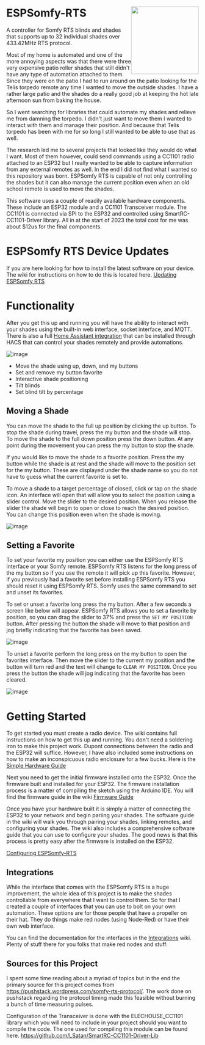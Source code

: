 # ESPSomfy-RTS <image src="https://user-images.githubusercontent.com/47839015/218898940-3541b360-5c49-4e38-a918-392cd0408b76.png" style="width:177px;display:inline-block;float:right"></image>

A controller for Somfy RTS blinds and shades that supports up to 32 individual shades over 433.42MHz RTS protocol.

Most of my home is automated and one of the more annoying aspects was that there were three very expensive patio roller shades that still didn't have any type of automation attached to them.  Since they were on the patio I had to run around on the patio looking for the Telis torpedo remote any time I wanted to move the outside shades.  I have a rather large patio and the shades do a really good job at keeping the hot late afternoon sun from baking the house.

So I went searching for libraries that could automate my shades and relieve me from damning the torpedo.  I didn't just want to move them I wanted to interact with them and manage their position.  And because that Telis torpedo has been with me for so long I still wanted to be able to use that as well.

The research led me to several projects that looked like they would do what I want.  Most of them however, could send commands using a CC1101 radio attached to an ESP32 but I really wanted to be able to capture information from any external remotes as well.  In the end I did not find what I wanted so this repository was born. ESPSomfy RTS is capable of not only controlling the shades but it can also manage the current position even when an old school remote is used to move the shades.

This software uses a couple of readily available hardware components.  These include an ESP32 module and a CC1101 Transceiver module.  The CC1101 is connected via SPI to the ESP32 and controlled using SmartRC-CC1101-Driver library.  All in at the start of 2023 the total cost for me was about $12us for the final components.

# ESPSomfy RTS Device Updates
If you are here looking for how to install the latest software on your device. The wiki for instructions on how to do this is located here. [Updating ESPSomfy RTS](https://github.com/rstrouse/ESPSomfy-RTS/wiki/Updating-ESPSomfy-RTS)

# Functionality
After you get this up and running you will have the ability to interact with your shades using the built-in web interface, socket interface, and MQTT.  There is also a full [Home Assistant integration](https://github.com/rstrouse/ESPSomfy-RTS-HA) that can be installed through HACS that can control your shades remotely and provide automations.

![image](https://user-images.githubusercontent.com/47839015/224559426-c81422c0-cdfe-45f9-a9c2-0c727619cdf9.png)

* Move the shade using up, down, and my buttons
* Set and remove my button favorite
* Interactive shade positioning
* Tilt blinds
* Set blind tilt by percentage

## Moving a Shade
You can move the shade to the full up position by clicking the up button.  To stop the shade during travel, press the my button and the shade will stop.  To move the shade to the full down position press the down button.  At any point during the movement you can press the my button to stop the shade.

If you would like to move the shade to a favorite position.  Press the my button while the shade is at rest and the shade will move to the position set for the my button.  These are displayed under the shade name so you do not have to guess what the current favorite is set to.

To move a shade to a target percentage of closed, click or tap on the shade icon.  An interface will open that will allow you to select the position using a slider control.  Move the slider to the desired position.  When you release the slider the shade will begin to open or close to reach the desired position.  You can change this position even when the shade is moving.

![image](https://user-images.githubusercontent.com/47839015/224559596-aa98d015-ee74-41f1-a852-3018f861e354.png)


## Setting a Favorite
To set your favorite my position you can either use the ESPSomfy RTS interface or your Somfy remote.  ESPSomfy RTS listens for the long press of the my button so if you use the remote it will pick up this favorite.  However, if you previously had a favorite set before installing ESPSomfy RTS you should reset it using ESPSomfy RTS.  Somfy uses the same command to set and unset its favorites.

To set or unset a favorite long press the my button.  After a few seconds a screen like below will appear.  ESPSomfy RTS allows you to set a favorite by position, so you can drag the slider to 37% and press the `SET MY POSITION` button.  After pressing the button the shade will move to that position and jog briefly indicating that the favorite has been saved.

![image](https://user-images.githubusercontent.com/47839015/224559730-859d3f9c-177c-46c3-9fb4-1a7df2cac505.png)

To unset a favorite perform the long press on the my button to open the favorites interface.  Then move the slider to the current my position and the button will turn red and the text will change to `CLEAR MY POSITION`.  Once you press the button the shade will jog indicating that the favorite has been cleared.

![image](https://user-images.githubusercontent.com/47839015/224559837-ad28b843-49ab-468c-8b8c-1ad470775750.png)

# Getting Started
To get started you must create a radio device.  The wiki contains full instructions on how to get this up and running.  You don't need a soldering iron to make this project work. Dupont connections between the radio and the ESP32 will suffice.  However, I have also included some instructions on how to make an inconspicuous radio enclosure for a few bucks.  Here is the [Simple Hardware Guide](https://github.com/rstrouse/ESPSomfy-RTS/wiki/Simple-ESPSomfy-RTS-device)

Next you need to get the initial firmware installed onto the ESP32.  Once the firmware built and installed for your ESP32.  The firmware installation process is a matter of compiling the sketch using the Arduino IDE.  You will find the firmware guide in the wiki [Firmware Guide](https://github.com/rstrouse/ESPSomfy-RTS/wiki/Installing-the-Firmware)

Once you have your hardware built it is simply a matter of connecting the ESP32 to your network and begin pariing your shades.  The software guide in the wiki will walk you through pairing your shades, linking remotes, and configuring your shades.  The wiki also includes a comprehensive software guide that you can use to configure your shades.  The good news is that this process is pretty easy after the firmware is installed on the ESP32.

[Configuring ESPSomfy-RTS](https://github.com/rstrouse/ESPSomfy-RTS/wiki/Configuring-the-Software)


## Integrations
While the interface that comes with the ESPSomfy RTS is a huge improvement, the whole idea of this project is to make the shades controllable from everywhere that I want to control them.  So for that I created a couple of interfaces that you can use to bolt on your own automation.  These options are for those people that have a propeller on their hat.  They do things make red nodes (using Node-Red) or have their own web interface.

You can find the documentation for the interfaces in the [Integrations](https://github.com/rstrouse/ESPSomfy-RTS/wiki/Integrations) wiki.  Plenty of stuff there for you folks that make red nodes and stuff.
  
## Sources for this Project
I spent some time reading about a myriad of topics but in the end the primary source for this project comes from https://pushstack.wordpress.com/somfy-rts-protocol/.  The work done on pushstack regarding the protocol timing made this feasible without burning a bunch of time measuring pulses.  
  
Configuration of the Transceiver is done with the ELECHOUSE_CC1101 library which you will need to include in your project should you want to compile the code.  The one used for compiling this module can be found here. https://github.com/LSatan/SmartRC-CC1101-Driver-Lib

  
 






